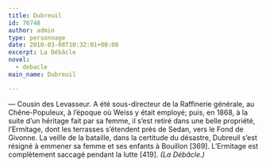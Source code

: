 ```yaml
---
title: Dubreuil
id: 76748
author: admin
type: personnage
date: 2010-03-08T10:32:01+00:00
excerpt: La Débâcle
novel:
  - debacle
main_name: Dubreuil

---
```

— Cousin des Levasseur. A été sous-directeur de la Raffinerie générale, au Chêne-Populeux, à l&rsquo;époque où Weiss y était employé; puis, en 1868, à la suite d&rsquo;un héritage fait par sa femme, il s&rsquo;est retiré dans une belle propriété, l&rsquo;Ermitage, dont les terrasses s&rsquo;étendent près de Sedan, vers le Fond de Givonne. La veille de la bataille, dans la certitude du désastre, Dubreuil s&rsquo;est résigné à emmener sa femme et ses enfants à Bouillon [369]. L&rsquo;Ermitage est complètement saccagé pendant la lutte [419]. _(La Débâcle.)_